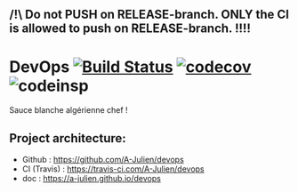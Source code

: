 ## **/!\ Do not PUSH on RELEASE-branch. ONLY the CI is allowed to push on RELEASE-branch. !!!!**

# DevOps [![Build Status](https://travis-ci.com/A-Julien/devops.svg?branch=master)](https://travis-ci.com/A-Julien/tacOS) [![codecov](https://codecov.io/gh/A-Julien/devops/branch/release/graph/badge.svg)](https://codecov.io/gh/A-Julien/devops)![codeinsp](https://www.code-inspector.com/project/5990/score/svg)
Sauce blanche algérienne chef !

## Project architecture:

*	Github : https://github.com/A-Julien/devops
*	CI (Travis) : https://travis-ci.com/A-Julien/devops
*	doc : https://a-julien.github.io/devops


